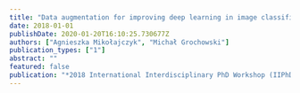 ```yaml
---
title: "Data augmentation for improving deep learning in image classification problem"
date: 2018-01-01
publishDate: 2020-01-20T16:10:25.730677Z
authors: ["Agnieszka Mikołajczyk", "Michał Grochowski"]
publication_types: ["1"]
abstract: ""
featured: false
publication: "*2018 International Interdisciplinary PhD Workshop (IIPhDW)*"
---
```


